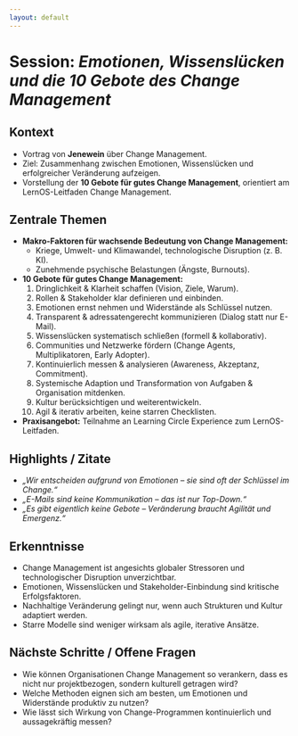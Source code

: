 ```yaml
---
layout: default
---
```


# Session: *Emotionen, Wissenslücken und die 10 Gebote des Change Management*

## Kontext
- Vortrag von **Jenewein** über Change Management.  
- Ziel: Zusammenhang zwischen Emotionen, Wissenslücken und erfolgreicher Veränderung aufzeigen.  
- Vorstellung der **10 Gebote für gutes Change Management**, orientiert am LernOS-Leitfaden Change Management.  

## Zentrale Themen
- **Makro-Faktoren für wachsende Bedeutung von Change Management:**  
  - Kriege, Umwelt- und Klimawandel, technologische Disruption (z. B. KI).  
  - Zunehmende psychische Belastungen (Ängste, Burnouts).  
- **10 Gebote für gutes Change Management:**  
  1. Dringlichkeit & Klarheit schaffen (Vision, Ziele, Warum).  
  2. Rollen & Stakeholder klar definieren und einbinden.  
  3. Emotionen ernst nehmen und Widerstände als Schlüssel nutzen.  
  4. Transparent & adressatengerecht kommunizieren (Dialog statt nur E-Mail).  
  5. Wissenslücken systematisch schließen (formell & kollaborativ).  
  6. Communities und Netzwerke fördern (Change Agents, Multiplikatoren, Early Adopter).  
  7. Kontinuierlich messen & analysieren (Awareness, Akzeptanz, Commitment).  
  8. Systemische Adaption und Transformation von Aufgaben & Organisation mitdenken.  
  9. Kultur berücksichtigen und weiterentwickeln.  
  10. Agil & iterativ arbeiten, keine starren Checklisten.  
- **Praxisangebot:** Teilnahme an Learning Circle Experience zum LernOS-Leitfaden.  

## Highlights / Zitate
- *„Wir entscheiden aufgrund von Emotionen – sie sind oft der Schlüssel im Change.“*  
- *„E-Mails sind keine Kommunikation – das ist nur Top-Down.“*  
- *„Es gibt eigentlich keine Gebote – Veränderung braucht Agilität und Emergenz.“*  

## Erkenntnisse
- Change Management ist angesichts globaler Stressoren und technologischer Disruption unverzichtbar.  
- Emotionen, Wissenslücken und Stakeholder-Einbindung sind kritische Erfolgsfaktoren.  
- Nachhaltige Veränderung gelingt nur, wenn auch Strukturen und Kultur adaptiert werden.  
- Starre Modelle sind weniger wirksam als agile, iterative Ansätze.  

## Nächste Schritte / Offene Fragen
- Wie können Organisationen Change Management so verankern, dass es nicht nur projektbezogen, sondern kulturell getragen wird?  
- Welche Methoden eignen sich am besten, um Emotionen und Widerstände produktiv zu nutzen?  
- Wie lässt sich Wirkung von Change-Programmen kontinuierlich und aussagekräftig messen?  
